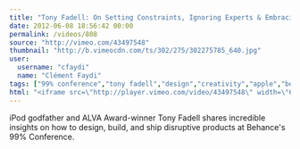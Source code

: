 ```yaml
---
title: "Tony Fadell: On Setting Constraints, Ignoring Experts & Embracing Self-Doubt"
date: 2012-06-08 18:56:42 00:00
permalink: /videos/808
source: "http://vimeo.com/43497548"
thumbnail: "http://b.vimeocdn.com/ts/302/275/302275785_640.jpg"
user:
  username: "cfaydi"
  name: "Clément Faydi"
tags: ["99% conference","tony fadell","design","creativity","apple","behance","nest","product"]
html: "<iframe src=\"http://player.vimeo.com/video/43497548\" width=\"640\" height=\"480\" frameborder=\"0\" webkitAllowFullScreen mozallowfullscreen allowFullScreen></iframe>"
---
```


iPod godfather and ALVA Award-winner Tony Fadell shares incredible insights on how to design, build, and ship disruptive products at Behance's 99% Conference.